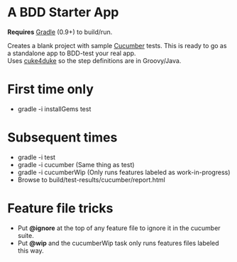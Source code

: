 A BDD Starter App
======
**Requires** [Gradle][gradle] (0.9+) to build/run.   

Creates a blank project with sample [Cucumber][cucumber] tests.  This is ready to go as a standalone app to BDD-test your real app.  
Uses [cuke4duke][cuke4duke] so the step definitions are in Groovy/Java.  

First time only
===
 * gradle -i installGems test   
 
Subsequent times
===
 * gradle -i test
 * gradle -i cucumber     (Same thing as test)
 * gradle -i cucumberWip  (Only runs features labeled as work-in-progress) 
 * Browse to build/test-results/cucumber/report.html

Feature file tricks
===
 * Put **@ignore** at the top of any feature file to ignore it in the cucumber suite.
 * Put **@wip** and the cucumberWip task only runs features files labeled this way.
 
[gradle]:http://gradle.org/
[cucumber]:http://cukes.info/
[cuke4duke]:https://github.com/aslakhellesoy/cuke4duke/wiki